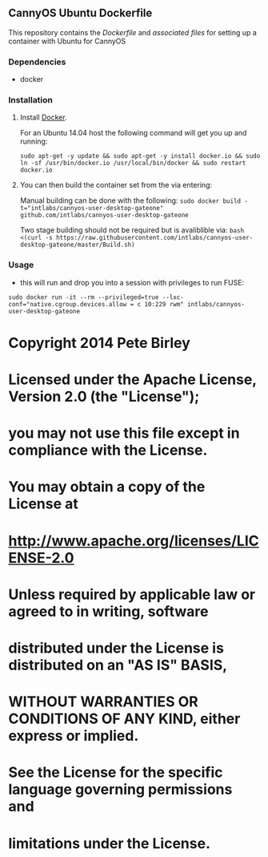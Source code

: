 ## CannyOS Ubuntu Dockerfile


This repository contains the *Dockerfile* and *associated files* for setting up a container with Ubuntu for CannyOS

### Dependencies

* docker


### Installation

1. Install [Docker](https://www.docker.io/).

	For an Ubuntu 14.04 host the following command will get you up and running:

	`sudo apt-get -y update && sudo apt-get -y install docker.io && sudo ln -sf /usr/bin/docker.io /usr/local/bin/docker && sudo restart docker.io`

2. You can then build the container set from the via entering:

	Manual building can be done with the following:
	`sudo docker build -t="intlabs/cannyos-user-desktop-gateone" github.com/intlabs/cannyos-user-desktop-gateone`

	Two stage building should not be required but is avaliblible via:
	`bash <(curl -s https://raw.githubusercontent.com/intlabs/cannyos-user-desktop-gateone/master/Build.sh)`

	
### Usage

* this will run and drop you into a session with privileges to run FUSE:

`sudo docker run -it --rm --privileged=true --lxc-conf="native.cgroup.devices.allow = c 10:229 rwm" intlabs/cannyos-user-desktop-gateone`


# Copyright 2014 Pete Birley
#
# Licensed under the Apache License, Version 2.0 (the "License");
# you may not use this file except in compliance with the License.
# You may obtain a copy of the License at
#
#   http://www.apache.org/licenses/LICENSE-2.0
#
# Unless required by applicable law or agreed to in writing, software
# distributed under the License is distributed on an "AS IS" BASIS,
# WITHOUT WARRANTIES OR CONDITIONS OF ANY KIND, either express or implied.
# See the License for the specific language governing permissions and
# limitations under the License.
#
